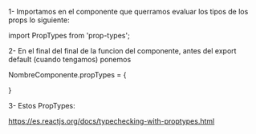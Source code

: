 ﻿1- Importamos en el componente que querramos evaluar los tipos de los props lo siguiente:

import PropTypes from 'prop-types';

2- En el final del final de la funcion del componente, antes del export default (cuando tengamos) ponemos

NombreComponente.propTypes = {

}

3- Estos PropTypes:

https://es.reactjs.org/docs/typechecking-with-proptypes.html
